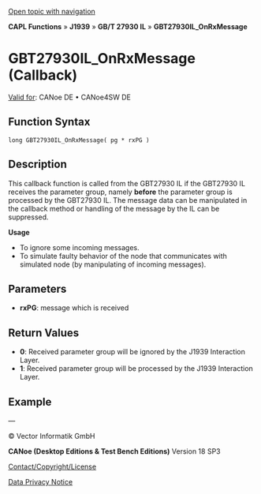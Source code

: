 [Open topic with navigation](../../../../../../CANoeDEFamily.htm#Topics/CAPLFunctions/J1939/GBT27930InteractionLayer/Functions/CAPLfunctionGBT27930ILOnRxMessage.md)

**CAPL Functions** » **J1939** » **GB/T 27930 IL** » **GBT27930IL_OnRxMessage**

# GBT27930IL_OnRxMessage (Callback)

[Valid for](../../../../Shared/FeatureAvailability.md):  CANoe DE • CANoe4SW DE

## Function Syntax

```plaintext
long GBT27930IL_OnRxMessage( pg * rxPG )
```

## Description

This callback function is called from the GBT27930 IL if the GBT27930 IL receives the parameter group, namely **before** the parameter group is processed by the GBT27930 IL. The message data can be manipulated in the callback method or handling of the message by the IL can be suppressed.

**Usage**

- To ignore some incoming messages.
- To simulate faulty behavior of the node that communicates with simulated node (by manipulating of incoming messages).

## Parameters

- **rxPG**: message which is received

## Return Values

- **0**: Received parameter group will be ignored by the J1939 Interaction Layer.
- **1**: Received parameter group will be processed by the J1939 Interaction Layer.

## Example

—

© Vector Informatik GmbH

**CANoe (Desktop Editions & Test Bench Editions)** Version 18 SP3

[Contact/Copyright/License](../../../../Shared/ContactCopyrightLicense.md)

[Data Privacy Notice](https://www.vector.com/int/en/company/get-info/privacy-policy/)
